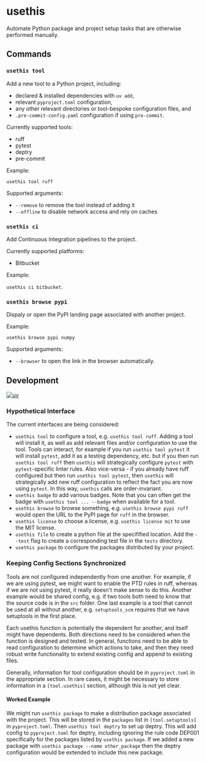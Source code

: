 # usethis

Automate Python package and project setup tasks that are otherwise performed manually.

## Commands

### `usethis tool`

Add a new tool to a Python project, including:

- declared & installed dependencies with `uv add`,
- relevant `pyproject.toml` configuration,
- any other relevant directories or tool-bespoke configuration files, and
- `.pre-commit-config.yaml` configuration if using `pre-commit`.

Currently supported tools:

- ruff
- pytest
- deptry
- pre-commit

Example:

`usethis tool ruff`

Supported arguments:

- `--remove` to remove the tool instead of adding it
- `--offline` to disable network access and rely on caches

### `usethis ci`

Add Continuous Integration pipelines to the project.

Currently supported platforms:

- Bitbucket

Example:

`usethis ci bitbucket`.

### `usethis browse pypi`

Dispaly or open the PyPI landing page associated with another project.

Example:

`usethis browse pypi numpy`

Supported arguments:

- `--browser` to open the link in the browser automatically.

## Development

[![uv](https://img.shields.io/endpoint?url=https://raw.githubusercontent.com/astral-sh/uv/main/assets/badge/v0.json)](https://github.com/astral-sh/uv)

### Hypothetical Interface

The current interfaces are being considered:

- `usethis tool` to configure a tool, e.g. `usethis tool ruff`. Adding a tool will install it, as well as add relevant files and/or configuration to use the tool. Tools can interact, for example if you run `usethis tool pytest` it will install `pytest`, add it as a testing dependency, etc. but if you then run `usethis tool ruff` then `usethis` will strategically configure `pytest` with `pytest`-specific linter rules. Also vice-versa - if you already have ruff configured but then run `usethis tool pytest`, then `usethis` will strategically add new ruff configuration to reflect the fact you are now using `pytest`. In this way, `usethis` calls are order-invariant.
- `usethis badge` to add various badges. Note that you can often get the badge with `usethis tool ... --badge` when available for a tool.
- `usethis browse` to browse something, e.g. `usethis browse pypi ruff` would open the URL to the PyPI page for `ruff` in the browser.
- `usethis license` to choose a license, e.g. `usethis license mit` to use the MIT license.
- `usethis file` to create a python file at the specifified location. Add the `--test` flag to create a corresponding test file in the `tests` directory.
- `usethis package` to configure the packages distributed by your project.

### Keeping Config Sections Synchronized

Tools are not configured independently from one another. For example, if we are using pytest, we might want to enable the PTD rules in ruff, whereas if we are not using pytest, it really doesn't make sense to do this. Another example would be shared config, e.g. if two tools both need to know that the source code is in the `src` folder. One last example is a tool that cannot be used at all without another, e.g. `setuptools_scm` requires that we have setuptools in the first place.

Each usethis function is potentially the dependent for another, and itself might have dependents. Both directions need to be considered when the function is designed and tested. In general, functions need to be able to read configuration to determine which actions to take, and then they need robust write functionality to extend existing config and append to existing files.

Generally, information for tool configuration should be in `pyproject.toml` in the appropriate section. In rare cases, it might be necessary to store information in a `[tool.usethis]` section, although this is not yet clear.

#### Worked Example

We might run `usethis package` to make a distribution package associated with the project. This will be stored in the `packages` list in `[tool.setuptools]` in `pyproject.toml`. Then `usethis tool deptry` to set up deptry. This will add config to `pyproject.toml` for deptry, including ignoring the rule code DEP001 specifically for the packages listed by `usethis package`. If we added a new package with `usethis package --name other_package` then the deptry configuration would be extended to include this new package.
